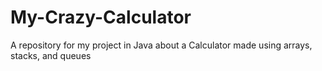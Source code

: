 # My-Crazy-Calculator
A repository for my project in Java about a Calculator made using arrays, stacks, and queues
